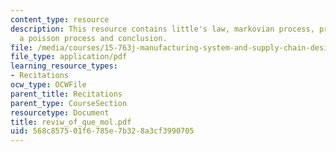 ```yaml
---
content_type: resource
description: This resource contains little's law, markovian process, properties of
  a poisson process and conclusion.
file: /media/courses/15-763j-manufacturing-system-and-supply-chain-design-spring-2005/568c857501f6785e7b328a3cf3990705_reviw_of_que_mol.pdf
file_type: application/pdf
learning_resource_types:
- Recitations
ocw_type: OCWFile
parent_title: Recitations
parent_type: CourseSection
resourcetype: Document
title: reviw_of_que_mol.pdf
uid: 568c8575-01f6-785e-7b32-8a3cf3990705
---
```

